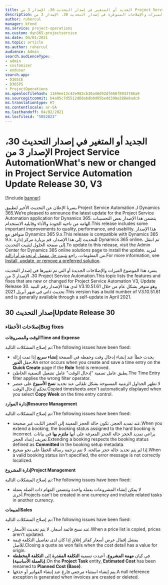 ```yaml
---
title: الجديد أو المتغير في إصدار التحديث 30، الإصدار 3 من Project Service Automation
description: يسرد هذا الموضوع الميزات والإصلاحات المتوفرة في إصدار التحديث 30، الإصدار 3 من Project Service Automation‬.
author: ruhercul
manager: kfend
ms.service: project-operations
ms.custom: dyn365-projectservice
ms.date: 04/01/2021
ms.topic: article
ms.author: ruhercul
audience: Admin
search.audienceType:
- admin
- customizer
- enduser
search.app:
- D365CE
- D365PS
- ProjectOperations
ms.openlocfilehash: 1169ee13c42e982cb30a40d92df660f8933786a9
ms.sourcegitcommit: b4a05c7d5512d60abdb0d05bedd390e288e8adc9
ms.translationtype: HT
ms.contentlocale: ar-SA
ms.lasthandoff: 04/02/2021
ms.locfileid: "5852823"
---
```

# <a name="whats-new-or-changed-in-project-service-automation-update-release-30-v3"></a><span data-ttu-id="c25a2-103">الجديد أو المتغير في إصدار التحديث 30، الإصدار 3 من Project Service Automation</span><span class="sxs-lookup"><span data-stu-id="c25a2-103">What's new or changed in Project Service Automation Update Release 30, V3</span></span>

[!include [banner](../includes/psa-now-project-operations.md)]

<span data-ttu-id="c25a2-104">يسرنا الإعلان عن التحديث الأخير لتطبيق Project Service Automation لـ Dynamics 365.</span><span class="sxs-lookup"><span data-stu-id="c25a2-104">We’re pleased to announce the latest update for the Project Service Automation application for Dynamics 365.</span></span> <span data-ttu-id="c25a2-105">يتضمن هذا الإصدار بعض التحسينات الهامة من ناحية الجودة والأداء وقابلية الاستخدام.</span><span class="sxs-lookup"><span data-stu-id="c25a2-105">This release includes some important improvements to quality, performance, and usability.</span></span> <span data-ttu-id="c25a2-106">هذا الإصدار متوافق مع Dynamics 365 9.x.</span><span class="sxs-lookup"><span data-stu-id="c25a2-106">This release is compatible with Dynamics 365 9.x.</span></span> <span data-ttu-id="c25a2-107">للتحديث إلى هذا الإصدار، قم بزيارة مركز إدارة Dynamics 365 online، ثم انتقل إلى صفحة الحلول لتثبيت التحديث.</span><span class="sxs-lookup"><span data-stu-id="c25a2-107">To update to this release, visit the Admin Center for Dynamics 365 online solutions page to install the update.</span></span> <span data-ttu-id="c25a2-108">لمزيد من المعلومات، راجع [تثبيت حل مفضل أو تحديثه أو إزالته](https://docs.microsoft.com/power-platform/admin/install-remove-preferred-solution).</span><span class="sxs-lookup"><span data-stu-id="c25a2-108">For more information, see [Install, update, or remove a preferred solution](https://docs.microsoft.com/power-platform/admin/install-remove-preferred-solution).</span></span>

<span data-ttu-id="c25a2-109">يسرد هذا الموضوع الميزات والإصلاحات الجديدة أو التي تم تغييرها في إصدار التحديث 30، الإصدار 3 من Project Service Automation‬.</span><span class="sxs-lookup"><span data-stu-id="c25a2-109">This topic lists the features and fixes that are new or changed for Project Service Automation V3, Update Release 30.</span></span> <span data-ttu-id="c25a2-110">لدى هذا الإصدار رقم البنية V3.10.51.61 وهو متوفر بشكل عام من خلال تحديث ذاتي في شهر أبريل 2021.</span><span class="sxs-lookup"><span data-stu-id="c25a2-110">This version has a build number of V3.10.51.61 and is generally available through a self-update in April 2021.</span></span>

## <a name="update-release-30"></a><span data-ttu-id="c25a2-111">إصدار التحديث 30</span><span class="sxs-lookup"><span data-stu-id="c25a2-111">Update Release 30</span></span>

### <a name="bug-fixes"></a><span data-ttu-id="c25a2-112">إصلاحات الأخطاء</span><span class="sxs-lookup"><span data-stu-id="c25a2-112">Bug fixes</span></span>

<span data-ttu-id="c25a2-113">**الوقت والمصروفات**</span><span class="sxs-lookup"><span data-stu-id="c25a2-113">**Time and Expense**</span></span>

<span data-ttu-id="c25a2-114">تم إصلاح المشكلات التالية:</span><span class="sxs-lookup"><span data-stu-id="c25a2-114">The following issues have been fixed:</span></span>

- <span data-ttu-id="c25a2-115">يحدث خطأ عند إنشاء إدخال وقت وحفظه في الصفحة **إنشاء سريع** إذا تمت إزالة حقل **الدور**.</span><span class="sxs-lookup"><span data-stu-id="c25a2-115">An error occurs when you create and save a time entry on the **Quick Create** page if the **Role** field is removed.</span></span>
- <span data-ttu-id="c25a2-116">يطبق عامل تصفية "إدخال الوقت" عامل تشغيل التصفية الخاطئ.</span><span class="sxs-lookup"><span data-stu-id="c25a2-116">The Time Entry filter applies the wrong filter operator.</span></span>
- <span data-ttu-id="c25a2-117">لا تظهر الجداول الزمنية المنسوخة بشكل تلقائي عند تحديد **نسخ الأسبوع** على عنصر تحكم إدخال الوقت.</span><span class="sxs-lookup"><span data-stu-id="c25a2-117">Copied timesheets aren't automatically displayed when you select **Copy Week** on the time entry control.</span></span>

<span data-ttu-id="c25a2-118">**إدارة الموارد**</span><span class="sxs-lookup"><span data-stu-id="c25a2-118">**Resource Management**</span></span>

<span data-ttu-id="c25a2-119">تم إصلاح المشكلات التالية:</span><span class="sxs-lookup"><span data-stu-id="c25a2-119">The following issues have been fixed:</span></span>

- <span data-ttu-id="c25a2-120">عند تمديد الحجز، تكون حالة الحجز المعينة إلى الحجز الثابت غير صحيحة.</span><span class="sxs-lookup"><span data-stu-id="c25a2-120">When you extend a booking, the booking status assigned to the hard booking is incorrect.</span></span> <span data-ttu-id="c25a2-121">يراعي تمديد الحجز حالة الحجز المعرفة على أنها **ملتزم بها** في بيانات تعريف إعداد الحجز.</span><span class="sxs-lookup"><span data-stu-id="c25a2-121">Extending a booking respects the booking status defined as **Committed** in the booking setup metadata.</span></span>
- <span data-ttu-id="c25a2-122">إذا لم يتم تحديد حالة حجز صالحة، لا تتم ترجمة رسالة الخطأ على نحو صحيح.</span><span class="sxs-lookup"><span data-stu-id="c25a2-122">When a valid booking status isn't specified, the error message is not correctly localized.</span></span>

<span data-ttu-id="c25a2-123">**إدارة المشروع**</span><span class="sxs-lookup"><span data-stu-id="c25a2-123">**Project Management**</span></span>

<span data-ttu-id="c25a2-124">تم إصلاح المشكلات التالية:</span><span class="sxs-lookup"><span data-stu-id="c25a2-124">The following issues have been fixed:</span></span>

- <span data-ttu-id="c25a2-125">لا يمكن إنشاء المشروعات بعملة واحدة وتتضمن المهام ذات الصلة بعملة أخرى.</span><span class="sxs-lookup"><span data-stu-id="c25a2-125">Projects can't be created in one currency and include related tasks in another currency.</span></span>

<span data-ttu-id="c25a2-126">**‏المبيعات**</span><span class="sxs-lookup"><span data-stu-id="c25a2-126">**Sales**</span></span>

<span data-ttu-id="c25a2-127">تم إصلاح المشكلات التالية:</span><span class="sxs-lookup"><span data-stu-id="c25a2-127">The following issues have been fixed:</span></span>

- <span data-ttu-id="c25a2-128">عند نسخ قائمة أسعار، لا يتم تحديث الأسعار.</span><span class="sxs-lookup"><span data-stu-id="c25a2-128">When a price list is copied, prices aren't updated.</span></span>
- <span data-ttu-id="c25a2-129">يفشل إقفال عرض أسعار كفائز إغلاق إذا كان لدى تفاصيل التكلفة قيمة للأصل.</span><span class="sxs-lookup"><span data-stu-id="c25a2-129">Closing a quote as won fails when the cost detail has a value for origin.</span></span>
- <span data-ttu-id="c25a2-130">في كيان **مهمة المشروع**، أعيدت تسمية **التكلفة المقدرة** إلى **التكلفة المخططة (بالعملة الأساسية)**.</span><span class="sxs-lookup"><span data-stu-id="c25a2-130">On the **Project Task** entity, **Estimated Cost** has been renamed to **Planned Cost (Base)**.</span></span>
- <span data-ttu-id="c25a2-131">يتم إنشاء استثناء مرجعي فارغ عند إنشاء الفواتير أو حذفها.</span><span class="sxs-lookup"><span data-stu-id="c25a2-131">A null reference exception is generated when invoices are created or deleted.</span></span>
